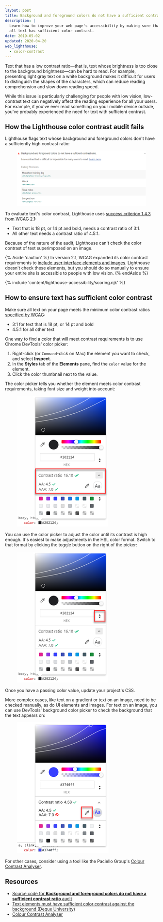 ```yaml
---
layout: post
title: Background and foreground colors do not have a sufficient contrast ratio
description: |
  Learn how to improve your web page's accessibility by making sure that
  all text has sufficient color contrast.
date: 2019-05-02
updated: 2020-04-20
web_lighthouse:
  - color-contrast
---
```


Text that has a low contrast ratio—that is,
text whose brightness is too close to the background brightness—can be
hard to read.
For example, presenting light gray text on a white background
makes it difficult for users to distinguish the shapes of the characters,
which can reduce reading comprehension and slow down reading speed.

While this issue is particularly challenging for people with low vision,
low-contrast text can negatively affect the reading experience
for all your users.
For example, if you've ever read something on your mobile device outside,
you've probably experienced the need for text with sufficient contrast.

## How the Lighthouse color contrast audit fails

Lighthouse flags text whose background and
foreground colors don't have a sufficiently high contrast ratio:

<figure class="w-figure">
  <img class="w-screenshot" src="color-contrast.png"
    alt="Lighthouse audit showing background and foreground colors do not have sufficient contrast ratio">
</figure>

To evaluate text's color contrast, Lighthouse uses
<a href="https://www.w3.org/TR/WCAG21/#contrast-minimum" rel="noopener">success criterion 1.4.3 from WCAG 2.1</a>:
- Text that is 18&nbsp;pt, or 14&nbsp;pt and bold, needs a contrast ratio of 3:1.
- All other text needs a contrast ratio of 4.5:1.

Because of the nature of the audit,
Lighthouse can't check the color contrast of
text superimposed on an image.

{% Aside 'caution' %}
In version 2.1, WCAG expanded its color contrast requirements to
[include user interface elements and images](https://www.w3.org/TR/WCAG21/#non-text-contrast).
Lighthouse doesn't check these elements, but you should do so manually
to ensure your entire site is accessible to people with low vision.
{% endAside %}

{% include 'content/lighthouse-accessibility/scoring.njk' %}

## How to ensure text has sufficient color contrast

Make sure all text on your page meets the minimum color contrast ratios
<a href="https://www.w3.org/TR/WCAG21/#contrast-minimum" rel="noopener">specified by WCAG</a>:
- 3:1 for text that is 18&nbsp;pt, or 14&nbsp;pt and bold
- 4.5:1 for all other text

One way to find a color that will meet contrast requirements
is to use Chrome DevTools' color picker:
1. Right-click (or `Command`-click on Mac) the element you want to check,
   and select **Inspect**.
1. In the **Styles** tab of the **Elements** pane,
   find the `color` value for the element.
1. Click the color thumbnail next to the value.

The color picker tells you whether the element
meets color contrast requirements,
taking font size and weight into account:

<figure class="w-figure">
  <img class="w-screenshot" src="color-picker.png"
    alt="Screenshot of Chrome DevTools color picker with color contrast information highlighted">
</figure>

You can use the color picker to adjust the color
until its contrast is high enough.
It's easiest to make adjustments in the HSL color format.
Switch to that format by clicking the toggle button on the right of the picker:

<figure class="w-figure">
  <img class="w-screenshot" src="color-format-toggle.png"
    alt="Screenshot of Chrome DevTools color picker with the color format toggle highlighted">
</figure>

Once you have a passing color value, update your project's CSS.

More complex cases, like text on a gradient or text on an image,
need to be checked manually,
as do UI elements and images.
For text on an image, you can use DevTools' background color picker to check
the background that the text appears on:

<figure class="w-figure">
  <img class="w-screenshot" src="bg-color-picker.png"
    alt="Screenshot of Chrome DevTools background color picker">
</figure>

For other cases, consider using a tool like the Paciello Group's
<a href="https://developer.paciellogroup.com/resources/contrastanalyser" rel="noopener">Colour Contrast Analyser</a>.

## Resources

- <a href="https://github.com/GoogleChrome/lighthouse/blob/master/lighthouse-core/audits/accessibility/color-contrast.js" rel="noopener">Source code for **Background and foreground colors do not have a sufficient contrast ratio** audit</a>
- <a href="https://dequeuniversity.com/rules/axe/3.3/color-contrast" rel="noopener">Text elements must have sufficient color contrast against the background (Deque University)</a>
- <a href="https://developer.paciellogroup.com/resources/contrastanalyser" rel="noopener">Colour Contrast Analyser</a>
